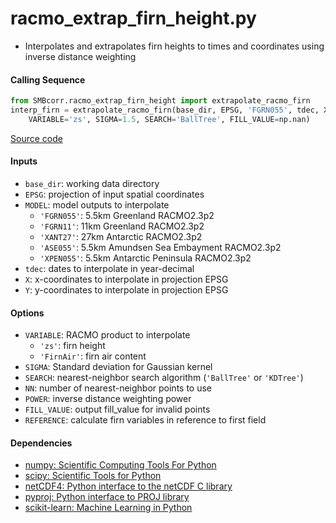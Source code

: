 racmo_extrap_firn_height.py
===========================

- Interpolates and extrapolates firn heights to times and coordinates using inverse distance weighting

#### Calling Sequence
```python
from SMBcorr.racmo_extrap_firn_height import extrapolate_racmo_firn
interp_firn = extrapolate_racmo_firn(base_dir, EPSG, 'FGRN055', tdec, X, Y,
    VARIABLE='zs', SIGMA=1.5, SEARCH='BallTree', FILL_VALUE=np.nan)
```
[Source code](https://github.com/tsutterley/SMBcorr/blob/master/SMBcorr/racmo_extrap_firn_height.py)

#### Inputs
- `base_dir`: working data directory
- `EPSG`: projection of input spatial coordinates  
- `MODEL`: model outputs to interpolate
    * `'FGRN055'`: 5.5km Greenland RACMO2.3p2
    * `'FGRN11'`: 11km Greenland RACMO2.3p2
    * `'XANT27'`: 27km Antarctic RACMO2.3p2
    * `'ASE055'`: 5.5km Amundsen Sea Embayment RACMO2.3p2
    * `'XPEN055'`: 5.5km Antarctic Peninsula RACMO2.3p2
- `tdec`: dates to interpolate in year-decimal  
- `X`: x-coordinates to interpolate in projection EPSG  
- `Y`: y-coordinates to interpolate in projection EPSG  

#### Options
- `VARIABLE`: RACMO product to interpolate  
    * `'zs'`: firn height
    * `'FirnAir'`: firn air content
- `SIGMA`: Standard deviation for Gaussian kernel  
- `SEARCH`: nearest-neighbor search algorithm (`'BallTree'` or `'KDTree'`)  
- `NN`: number of nearest-neighbor points to use  
- `POWER`: inverse distance weighting power  
- `FILL_VALUE`: output fill_value for invalid points  
- `REFERENCE`: calculate firn variables in reference to first field

#### Dependencies
- [numpy: Scientific Computing Tools For Python](http://www.numpy.org)  
- [scipy: Scientific Tools for Python](http://www.scipy.org/)  
- [netCDF4: Python interface to the netCDF C library](https://unidata.github.io/netcdf4-python/netCDF4/index.html)  
- [pyproj: Python interface to PROJ library](https://pypi.org/project/pyproj/)  
- [scikit-learn: Machine Learning in Python](http://scikit-learn.org/stable/index.html)

